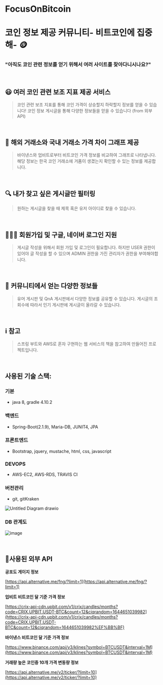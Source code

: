 # FocusOnBitcoin
# 코인 정보 제공 **커뮤니티- 비트코인에 집중해-** 🪙 

### **"아직도 코인 관련 정보를 얻기 위해서 여러 사이트를 찾아다니시나요?"**
&nbsp;&nbsp;

## 😃 **여러 코인 관련 보조 지표 제공 서비스**

> 코인 관련 보조 지표를 통해 코인 가격이 상승할지 하락할지 정보를 얻을 수 있습니다! 코인 정보 게시글을 통해 다양한 정보들을 얻을 수 있습니다 (from 외부API)
>
&nbsp;&nbsp;


## 🎑 **해외 거래소와 국내 거래소 가격 차이 그래프 제공**

> 바이낸스와 업비트로부터 비트코인 가격 정보를 비교하여 그래프로 나타냅니다. 해당 정보는 한국 코인 거래소에 거품이 생겼는지 확인할 수 있는 정보를 제공합니다.
>
&nbsp;&nbsp;


## **🔍 내가 찾고 싶은 게시글만 필터링**

> 원하는 게시글을 찾을 때 제목 혹은 유저 아이디로 찾을 수 있습니다.
>
&nbsp;&nbsp;


## 👩🏼‍💻 **회원가입 및 구글, 네이버 로그인 지원**

> 게시글 작성을 위해서 회원 가입 및 로그인이 필요합니다. 하지만 USER 권한이 있어야 글 작성을 할 수 있으며 ADMIN 권한을 가진 관리자가 권한을 부여해야합니다.
>
&nbsp;&nbsp;


## **👬 커뮤니티에서 얻는 다양한 정보들**

> 유머 게시판 및 QnA 게시판에서 다양한 정보를 공유할 수 있습니다. 게시글의 조회수에 따라서 인기 게시판에 게시글이 올라갈 수 있습니다.
>
&nbsp;&nbsp;

## ℹ️ **참고**

> 스프링 부트와 AWS로 혼자 구현하는 웹 서비스의 책을 참고하여 만들어진 프로젝트입니다.
>
&nbsp;&nbsp;


## 사용된 기술 스택: 

### 기본
   - java 8, gradle 4.10.2

### 백엔드
   - Spring-Boot(2.1.9), Maria-DB, JUNIT4, JPA

### 프론트엔드
   - Bootstrap, jquery, mustache, html, css, javascript

### DEVOPS
  - AWS-EC2, AWS-RDS, TRAVIS CI
  
### 버전관리 
  - git, gitKraken
&nbsp;&nbsp;

![Untitled Diagram drawio](https://user-images.githubusercontent.com/47379176/158065742-23fb263d-97d6-43b2-bf76-c680580fb7c3.png)
&nbsp;&nbsp;
### DB 관계도 
![image](https://user-images.githubusercontent.com/47379176/158175552-c60fe605-5af2-4ef9-b696-6952786b4c7a.png)

&nbsp;&nbsp;
## 🍁**사용된 외부 API**

**공포도 게이지 정보** 

[https://api.alternative.me/fng/?limit=1](https://api.alternative.me/fng/?limit=1)

**업비트 비트코인 달 기준 가격 정보**

[https://crix-api-cdn.upbit.com/v1/crix/candles/months?code=CRIX.UPBIT.USDT-BTC&count=12&ciqrandom=1644651039982](https://crix-api-cdn.upbit.com/v1/crix/candles/months?code=CRIX.UPBIT.USDT-BTC&count=12&ciqrandom=1644651039982%EF%BB%BF)

**바이낸스 비트코인 달 기준 가격 정보**

[https://www.binance.com/api/v3/klines?symbol=BTCUSDT&interval=1M](https://www.binance.com/api/v3/klines?symbol=BTCUSDT&interval=1M)

**거래량 높은 코인중 10개 가격 변동량 정보**

[https://api.alternative.me/v2/ticker/?limit=10](https://api.alternative.me/v2/ticker/?limit=10)



